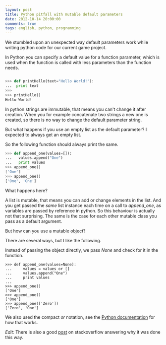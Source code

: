 ```yaml
---
layout: post
title: Python pitfall with mutable default parameters
date: 2012-10-14 20:00:00
comments: true
tags: english, python, programming
---
```


We stumbled upon an unexpected way default parameters work while writing python code for our current game project.

In Python you can specify a default value for a function parameter, which is
used when the function is called with less parameters than the function needs.

``` python

>>> def printHello(text="Hello World!"):
...  print text
>>>
>>> printHello()
Hello World!
```

In python strings are immutable, that means you can't change it after creation. When
you for example concatenate two strings a new one is created, so there is no way
to change the default parameter string.

But what happens if you use an empty list as the default parameter? I
expected to always get an empty list.

So the following function should always print the same.

``` python
>>> def append_one(values=[]):
...   values.append("One")
...   print values
>>> append_one()
['One']
>>> append_one()
['One', 'One']
```

What happens here?

A list is mutable, that means you can add or change elements in the list. And
you get passed the _same_ list instance each time on a call to _append_one_, as
variables are passed by reference in python. So this behaviour is actually not
that surprising. The same is the case for each other mutable class you pass as a
default argument.

But how can you use a mutable object?

There are several ways, but I like the following.

Instead of passing the object directly, we pass _None_ and check for it in the
function.

```
>>> def append_one(values=None):
...     values = values or []
...     values.append("One")
...     print values
...
>>> append_one()
['One']
>>> append_one()
['One']
>>> append_one(['Zero'])
['Zero', 'One']
```

We also used the compact _or_ notation, see the [Python documentation][] for how
that works.

*Edit:* There is also a good [post](http://stackoverflow.com/questions/1132941/least-astonishment-in-python-the-mutable-default-argument) on stackoverflow answering why it was done this way.

[Python documentation]: http://docs.python.org/reference/expressions.html#or "Python documentation"
